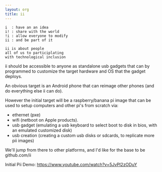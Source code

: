 ```yaml
---
layout: org
title: ii
---
```

```
i  : have an an idea
i! : share with the world
!i : allow everyone to modify
ii : and be part of it
```

```
ii is about people
all of us to participlating
with technological inclusion
```

ii should be accessible to anyone as standalone usb gadgets
that can by programmed to customize the target hardware and
OS that the gadget deploys.

An obvious target is an Android phone that can reimage other phones (and do everything else ii can do).

However the initial target will be a raspberry/banana pi image
that can be used to setup computers and other pi's from scratch via:

* ethernet (pxe)
* wifi (netboot on Apple products).
* usb gadget (emulating a usb keyboard to select boot to disk in bios, with an emulated customized disk)
* usb creation (creating a custom usb disks or sdcards, to replicate more pii images)

We'll jump from there to other platforms, and I'd like for the base to be github.com/ii

Initial Pii Demo: https://www.youtube.com/watch?v=5JvPI2zODuY
